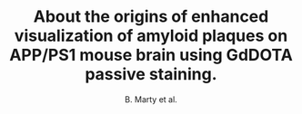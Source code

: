---
cat: ciel
subcat: ciclops
bestof: false
author: B. Marty et al.
title: About the origins of enhanced visualization of amyloid plaques on APP/PS1 mouse brain using GdDOTA passive staining.
year: 2009
type: misc
---